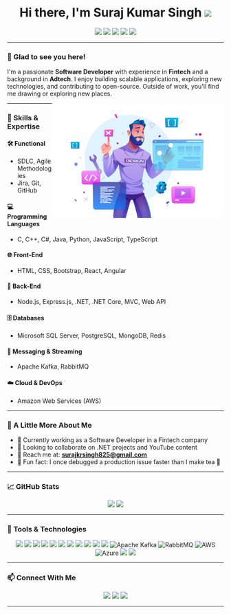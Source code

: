 <h1 align="center">Hi there, I'm Suraj Kumar Singh <img src="https://media.giphy.com/media/hvRJCLFzcasrR4ia7z/giphy.gif" width="30px"></h1>

<p align="center">
  <a href="#"><img src="https://img.shields.io/badge/-LinkedIn-0e76a8?style=flat-square&logo=linkedin&logoColor=white"></a>
  <a href="#"><img src="https://img.shields.io/badge/-Website-3b5998?style=flat-square&logo=google-chrome&logoColor=white"></a>
  <a href="#"><img src="https://img.shields.io/badge/-Twitter-00acee?style=flat-square&logo=twitter&logoColor=white"></a>
  <a href="#"><img src="https://img.shields.io/badge/-Instagram-e4405f?style=flat-square&logo=instagram&logoColor=white"></a>
  <a href="#"><img src="https://img.shields.io/badge/-Telegram-0088cc?style=flat-square&logo=telegram&logoColor=white"></a>
</p>

---

### 👋 Glad to see you here!

I'm a passionate **Software Developer** with experience in **Fintech** and a background in **Adtech**. I enjoy building scalable applications, exploring new technologies, and contributing to open-source. Outside of work, you'll find me drawing or exploring new places.

<img align="right" src="https://github.com/SurajSinghChauhan/How_toAdd_img_TO_GITHUB/blob/main/work1.jpg" width="400px"/>

---

### 🧠 Skills & Expertise

#### 🛠 Functional
- SDLC, Agile Methodologies
- Jira, Git, GitHub

#### 💻 Programming Languages
- C, C++, C#, Java, Python, JavaScript, TypeScript

#### 🌐 Front-End
- HTML, CSS, Bootstrap, React, Angular

#### 🧩 Back-End
- Node.js, Express.js, .NET, .NET Core, MVC, Web API

#### 🗄 Databases
- Microsoft SQL Server, PostgreSQL, MongoDB, Redis

#### 🔧 Messaging & Streaming
- Apache Kafka, RabbitMQ

#### ☁️ Cloud & DevOps
- Amazon Web Services (AWS)

---

### 💬 A Little More About Me

- 🔭 Currently working as a Software Developer in a Fintech company
- 🤝 Looking to collaborate on .NET projects and YouTube content
- 💌 Reach me at: **surajkrsingh825@gmail.com**
- 🧩 Fun fact: I once debugged a production issue faster than I make tea 🍵

---

### 📈 GitHub Stats

<p align="center">
  <img src="https://github-readme-stats.vercel.app/api?username=SurajSinghChauhan&show_icons=true&theme=tokyonight" width="48%">
  <img src="https://github-readme-stats.vercel.app/api/top-langs/?username=SurajSinghChauhan&layout=compact&theme=tokyonight" width="48%">
</p>

---

### 🧰 Tools & Technologies

<p align="center">
  <img src="https://cdn.jsdelivr.net/gh/devicons/devicon/icons/python/python-original.svg" width="40px" />
  <img src="https://cdn.jsdelivr.net/gh/devicons/devicon/icons/javascript/javascript-original.svg" width="40px" />
  <img src="https://cdn.jsdelivr.net/gh/devicons/devicon/icons/react/react-original.svg" width="40px" />
  <img src="https://cdn.jsdelivr.net/gh/devicons/devicon/icons/angularjs/angularjs-original.svg" width="40px" />
  <img src="https://cdn.jsdelivr.net/gh/devicons/devicon/icons/csharp/csharp-original.svg" width="40px" />
  <img src="https://cdn.jsdelivr.net/gh/devicons/devicon/icons/dot-net/dot-net-original.svg" width="40px" />
  <img src="https://cdn.jsdelivr.net/gh/devicons/devicon/icons/nodejs/nodejs-original.svg" width="40px" />
  <img src="https://cdn.jsdelivr.net/gh/devicons/devicon/icons/express/express-original.svg" width="40px" />
  <img src="https://cdn.jsdelivr.net/gh/devicons/devicon/icons/mongodb/mongodb-original.svg" width="40px" />
  <img src="https://cdn.jsdelivr.net/gh/devicons/devicon/icons/postgresql/postgresql-original.svg" width="40px" />
  <img src="https://cdn.jsdelivr.net/gh/devicons/devicon/icons/redis/redis-original.svg" width="40px" />
  <!-- Apache Kafka -->
  <img src="https://cdn.jsdelivr.net/gh/devicons/devicon/icons/apachekafka/apachekafka-original.svg" width="40px" alt="Apache Kafka"/>

  <!-- RabbitMQ -->
  <img src="https://logo.svgcdn.com/l/rabbitmq-icon.svg" width="40px" alt="RabbitMQ" />

<!-- Existing icons above -->
 <img src="https://img.icons8.com/color/48/amazon-web-services.png" width="40px" alt="AWS"/>
 <img src="https://icons.iconarchive.com/icons/simpleicons-team/simple/48/microsoft-azure-icon.png" width="40px" alt="Azure"/>

  <img src="https://cdn.jsdelivr.net/gh/devicons/devicon/icons/git/git-original.svg" width="40px" />
  <img src="https://cdn.jsdelivr.net/gh/devicons/devicon/icons/github/github-original.svg" width="40px" />
</p>

---

### 📫 Connect With Me

<p align="center">
  <a href="https://www.linkedin.com/in/suraj-kumar-singh-7348361a9/"><img src="https://cdn.jsdelivr.net/npm/simple-icons@v3/icons/linkedin.svg" height="40px"></a>
  <a href="mailto:surajkrsingh825@gmail.com"><img src="https://cdn.jsdelivr.net/npm/simple-icons@v3/icons/gmail.svg" height="40px"></a>
  <a href="#"><img src="https://cdn.jsdelivr.net/npm/simple-icons@v3/icons/telegram.svg" height="40px"></a>
</p>

---

<!--START_SECTION:waka-->
<!-- You can enable WakaTime stats by setting up WakaTime and enabling GitHub readme integration -->
<!--END_SECTION:waka-->
